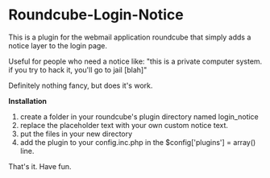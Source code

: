 # Roundcube-Login-Notice
This is a plugin for the webmail application roundcube that simply adds a notice layer to the login page.

Useful for people who need a notice like:
"this is a private computer system. if you try to hack it, you'll go to jail [blah]"

Definitely nothing fancy, but does it's work.

**Installation**
1. create a folder in your roundcube's plugin directory named login_notice
2. replace the placeholder text with your own custom notice text.
3. put the files in your new directory
4. add the plugin to your config.inc.php in the $config['plugins'] = array() line.

That's it. Have fun.
